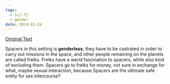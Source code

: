 ```yaml
---
tags:
  - sci-fi
  - gender
date: 2024-01-24
---
```

 [Original Text](http://strangehorizons.com/fiction/aye-and-gomorrah/)

Spacers in this setting is **genderless**, they have to be castrated in order to carry out missions in the space, and other people remaining on the planets are called frelks. Frelks have a werid fascination to spacers, while also kind of excluding them. Spacers go to frelks for money, not sure in exchange for what, maybe sexual interaction, because Spacers are the ultimate safe entity for sex intercourse?
